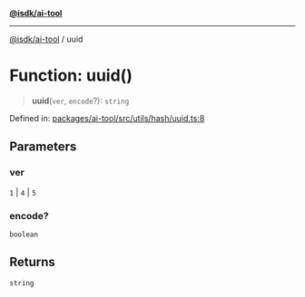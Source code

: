 [**@isdk/ai-tool**](../README.md)

***

[@isdk/ai-tool](../globals.md) / uuid

# Function: uuid()

> **uuid**(`ver`, `encode`?): `string`

Defined in: [packages/ai-tool/src/utils/hash/uuid.ts:8](https://github.com/isdk/ai-tool.js/blob/6a89194ac34437a1bc58f7ec590cd22976939ca6/src/utils/hash/uuid.ts#L8)

## Parameters

### ver

`1` | `4` | `5`

### encode?

`boolean`

## Returns

`string`
